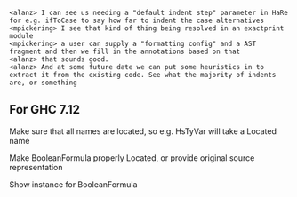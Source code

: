 


````
<alanz> I can see us needing a "default indent step" parameter in HaRe for e.g. ifToCase to say how far to indent the case alternatives
<mpickering> I see that kind of thing being resolved in an exactprint module
<mpickering> a user can supply a "formatting config" and a AST fragment and then we fill in the annotations based on that
<alanz> that sounds good.
<alanz> And at some future date we can put some heuristics in to extract it from the existing code. See what the majority of indents are, or something
````

## For GHC 7.12

Make sure that all names are located, so e.g. HsTyVar will take a Located name


Make BooleanFormula properly Located, or provide original source representation

Show instance for BooleanFormula
